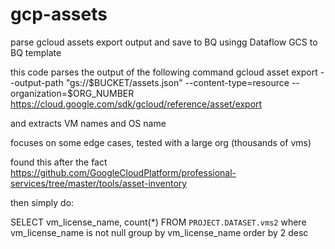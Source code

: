 # gcp-assets
parse gcloud assets export output and save to BQ usingg Dataflow GCS to BQ template

this code parses the output of the following command
gcloud asset export --output-path "gs://$BUCKET/assets.json" --content-type=resource --organization=$ORG_NUMBER
https://cloud.google.com/sdk/gcloud/reference/asset/export

and extracts VM names and OS name

focuses on some edge cases, tested with a large org (thousands of vms)

found this after the fact
https://github.com/GoogleCloudPlatform/professional-services/tree/master/tools/asset-inventory

then simply do:

SELECT vm_license_name, count(*) FROM `PROJECT.DATASET.vms2` 
where vm_license_name is not null 
group by vm_license_name 
order by 2 desc
